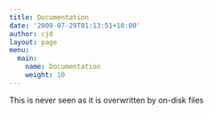 ```yaml
---
title: Documentation
date: '2009-07-29T01:13:51+10:00'
author: cjd
layout: page
menu:
  main:
    name: Documentation
    weight: 10
---
```


This is never seen as it is overwritten by on-disk files

